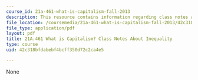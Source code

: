 ```yaml
---
course_id: 21a-461-what-is-capitalism-fall-2013
description: This resource contains information regarding class notes about inequality.
file_location: /coursemedia/21a-461-what-is-capitalism-fall-2013/42c318bfdabebf4bcff350d72c2ca4e5_MIT21A_461F13_Cl_Nt_Inequ.pdf
file_type: application/pdf
layout: pdf
title: 21A.461 What is Capitalism? Class Notes About Inequality
type: course
uid: 42c318bfdabebf4bcff350d72c2ca4e5

---
```

None